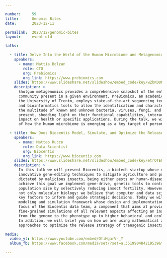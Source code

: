 ```yaml
---

number:     59
title:      Genomic Bites
date:       2023-12-11

permalink:  2023/12/genomic-bites
layout:     event-old

talks:

  - title: Delve Into the World of the Human Microbiome and Metagenomics
    speakers:
      - name: Mattia Bolzan
        role: CTO
        org: Prebiomics
        org_link: https://www.prebiomics.com
    slides: https://www.slideshare.net/slideshow/embed_code/key/wZbK0UN0IePp3I
    description: >
      Shotgun metagenomics provides a comprehensive snapshot of the entire microbial
      community present in a given environment. PreBiomics, an academic start-up of
      the University of Trento, employs state-of-the-art sequencing technologies
      and bioinformatics tools to allow the identification and characterization of
      the multitude of known and unknown bacteria, viruses, fungi, and other microorganisms
      present, shedding light on their functional capabilities, interactions, and potential
      impact on health or specific applications. During the talk, we will see an example
      of how the human microbiome is emerging as a key target of personalized medicine.

  - title: How Does Biocentis Model, Simulate, and Optimize the Release of Gene-Drive Insects?
    speakers:
      - name: Matteo Rucco
        role: Data Scientist
        org: Biocentis
        org_link: https://www.biocentis.com
    slides: https://www.slideshare.net/slideshow/embed_code/key/etrOTEGMy36MoS
    description: >
      In this talk we will present Biocentis, a biotech startup whose mission is to apply
      innovative gene-editing techniques to mitigate agriculture and public health issues
      dictated by malicious insects, being either pests or human-disease vectors. To
      achieve this goal we implement gene-drive, genetic tools to control the insect
      population size by selectively reducing insect fertility. However, Biocentis is
      not only molecular biology: we believe that computer and data science represent
      key factors to inform and guide strategic decisions. Today we will present the
      modeling and simulation framework whose design and implementation are the current
      focus of the Biocentis data team, a component that aims at providing accurate and
      fine-grained simulations of all relevant aspects affecting an insect life cycle:
      from the genome to the phenotype up to higher behavioral and ecological implications.
      In addition, we will brief you on how we are using mathematical and data-driven
      approaches to optimize the release strategy of transgenic insects.

media:
  video_yt: https://www.youtube.com/embed/OfiHgarV-_Y
  album_fb: https://www.facebook.com/media/set/?set=a.351990484219539&type=3

---
```

